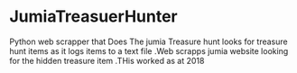 # JumiaTreasuerHunter
Python web scrapper that
Does The jumia Treasure hunt looks for treasure hunt items as it logs items to a text file
.Web scrapps jumia website looking for the hidden treasure item .THis worked as at 2018
